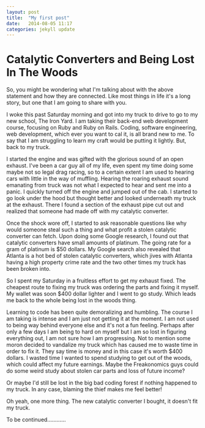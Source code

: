```yaml
---
layout: post
title:  "My first post"
date:   2014-08-05 11:17
categories: jekyll update
---
```


Catalytic Converters and Being Lost In The Woods
================

  So, you might be wondering what I'm talking about with the above statement
and how they are connected.  Like most things in life it's a long story, but one
that I am going to share with you.

  I woke this past Saturday morning and got into my truck to drive to go to my
new school, The Iron Yard.  I am taking their back-end web development course,
focusing on Ruby and Ruby on Rails.  Coding, software engineering, web development,
which ever you want to cal it, is all brand new to me.  To say that I am
struggling to learn my craft would be putting it lightly.  But, back to my
truck.

  I started the engine and was gifted with the glorious sound of an open exhaust.
I've been a car guy all of my life, even spent my time doing some maybe not so
legal drag racing, so to a certain extent I am used to hearing cars with little
in the way of muffling.  Hearing the roaring exhaust sound emanating from truck
was not what I expected to hear and sent me into a panic.  I quickly turned off
the engine and jumped out of the cab.  I started to go look under the hood but
thought better and looked underneath my truck at the exhaust.  There I found
a section of the exhaust pipe cut out and realized that someone had made off with my
catalytic converter.  

  Once the shock wore off, I started to ask reasonable questions like why would
someone steal such a thing and what profit a stolen catalytic converter can
fetch.  Upon doing some Google research, I found out that catalytic converters
have small amounts of platinum.  The going rate for a gram of platinum is
$50 dollars.  My Google search also revealed that Atlanta is a hot bed of stolen
catalytic converters, which jives with Atlanta having a high property crime rate
and the two other times my truck has been broken into.

  So I spent my Saturday in a fruitless effort to get my exhaust fixed.  The
cheapest route to fixing my truck was ordering the parts and fixing it myself.
My wallet was soon $400 dollar lighter and I went to go study.  Which leads me
back to the whole being lost in the woods thing.

  Learning to code has been quite demoralizing and humbling.  The course I am
taking is intense and I am just not getting it at the moment.  I am not used to
being way behind everyone else and it's not a fun feeling.  Perhaps after only
a few days I am being to hard on myself but I am so lost in figuring everything
out, I am not sure how I am progressing.  Not to mention some moron decided to
vandalize my truck which has caused me to waste time in order to fix it.  They
say time is money and in this case it's worth $400 dollars.  I wasted time I
wanted to spend studying to get out of the woods, which could affect my future
earnings.  Maybe the Freakonomics guys could do some weird study about stolen car
parts and loss of future income?

  Or maybe I'd still be lost in the big bad coding forest if nothing happened
to my truck.  In any case, blaming the thief makes me feel better!

  Oh yeah, one more thing.  The new catalytic converter I bought, it doesn't fit
my truck.

To be continued............
